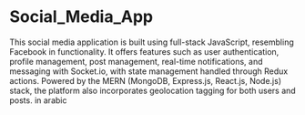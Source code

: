 # Social_Media_App

This social media application is built using full-stack JavaScript, resembling Facebook in functionality. It offers features such as user authentication, profile management, post management, real-time notifications, and messaging with Socket.io, with state management handled through Redux actions. Powered by the MERN (MongoDB, Express.js, React.js, Node.js) stack, the platform also incorporates geolocation tagging for both users and posts. in arabic

